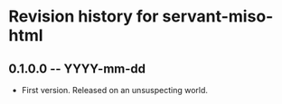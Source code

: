 # Revision history for servant-miso-html

## 0.1.0.0 -- YYYY-mm-dd

* First version. Released on an unsuspecting world.
